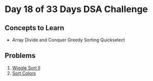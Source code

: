 # Day 18 of 33 Days DSA Challenge

## Concepts to Learn
- Array
Divide and Conquer
Greedy
Sorting
Quickselect

## Problems
1. [Wiggle Sort II](https://leetcode.com/problems/wiggle-sort-ii/)
2. [Sort Colors](https://leetcode.com/problems/sort-colors/)
